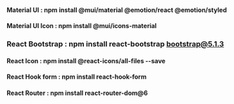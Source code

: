#### Material UI : npm install @mui/material @emotion/react @emotion/styled
#### Material UI Icon : npm install @mui/icons-material
### React Bootstrap : npm install react-bootstrap bootstrap@5.1.3
#### React Icon : npm install @react-icons/all-files --save
#### React Hook form : npm install react-hook-form
#### React Router : npm install react-router-dom@6

